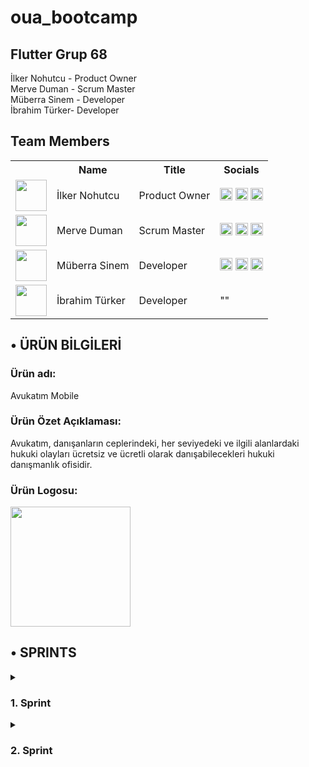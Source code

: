 # oua_bootcamp
## Flutter Grup 68

İlker Nohutcu - Product Owner  
Merve Duman - Scrum Master  
Müberra Sinem - Developer  
İbrahim Türker- Developer  


 ## Team Members

  <table>
    <tr>
      <th></th>
      <th>Name</th>
      <th>Title</th>
      <th>Socials</th>
    </tr>
    <tr>
      <td><img src="https://github.com/user-attachments/assets/502e2c57-4d0b-49ad-af36-bad91832793c" width="50" height="50" /></td>
      <td>İlker Nohutcu</td>
      <td>Product Owner</td>
      <td>
        <a href="https://github.com/thedakuman" target="_blank"><img src="https://github.com/user-attachments/assets/18645d9c-e67b-467c-babb-7f76c1630ccb" width="20" height="20"/></a>
        <a href="https://www.linkedin.com/in/ilkernohutcu/" target="_blank" ><img src="https://github.com/user-attachments/assets/549f1557-44e1-4fb0-a45e-13906f94a6fd" width="20" height="20" /></a>
        <a href="https://www.instagram.com/ilkernohutcu/" target="_blank"><img src="https://github.com/user-attachments/assets/f5428274-264d-4d5c-9e0e-c06f36620ccd" width="20" height="20" /></a>
      </td>
    </tr>
   <tr>
      <td><img src="https://github.com/user-attachments/assets/a286d146-c2ed-4a06-be00-efba1f1de799" width="50" height="50" /></td>
      <td>Merve Duman</td>
      <td>Scrum Master</td>
      <td>
        <a href="https://github.com/merveeduman" target="_blank"><img src="https://github.com/user-attachments/assets/18645d9c-e67b-467c-babb-7f76c1630ccb" width="20" height="20"/></a>
        <a href="https://www.linkedin.com/in/merve-duman-/" target="_blank" ><img src="https://github.com/user-attachments/assets/549f1557-44e1-4fb0-a45e-13906f94a6fd" width="20" height="20" /></a>
        <a href="https://www.instagram.com/merve.dumaann/" target="_blank"><img src="https://github.com/user-attachments/assets/f5428274-264d-4d5c-9e0e-c06f36620ccd" width="20" height="20" /></a>
      </td>
    </tr>
   <tr>
      <td><img src="https://github.com/user-attachments/assets/7c81a82b-8aad-48d4-b1ca-508c2758b160" width="50" height="50" /></td>
      <td>Müberra Sinem</td>
      <td>Developer</td>
      <td>
        <a href="https://github.com/muberrasinem" target="_blank"><img src="https://github.com/user-attachments/assets/18645d9c-e67b-467c-babb-7f76c1630ccb" width="20" height="20"/></a>
        <a href="https://www.linkedin.com/in/muberrasinem/" target="_blank" ><img src="https://github.com/user-attachments/assets/549f1557-44e1-4fb0-a45e-13906f94a6fd" width="20" height="20" /></a>
        <a href="https://www.instagram.com/muberra_sinem/" target="_blank"><img src="https://github.com/user-attachments/assets/f5428274-264d-4d5c-9e0e-c06f36620ccd" width="20" height="20" /></a>
      </td>
    </tr>
    <tr>
      <td><img src="" width="50" height="50" /></td>
      <td>İbrahim Türker</td>
      <td>Developer</td>
      <td>""</td>
    </tr>
  </table>



## • ÜRÜN BİLGİLERİ
### Ürün adı:
Avukatım Mobile  

### Ürün Özet Açıklaması:
Avukatım, danışanların ceplerindeki, her seviyedeki ve ilgili alanlardaki hukuki olayları ücretsiz ve ücretli olarak danışabilecekleri hukuki danışmanlık ofisidir.  

### Ürün Logosu:
<img src="https://github.com/user-attachments/assets/e570687d-ac64-4c3a-9976-b4b676f0a890" width="192">

## • SPRINTS

 <details>
  <summary><h3>1. Sprint</h3></summary>
  <ol>
     
## 1.Sprint Süreç ve Kararlar
## • Sprint Notları:
-Proje yönetimi ve görev dağılımının ayarlanması için Trello kullanılmasına karar verilmiştir.  
-UI tasarımı için yönlendirici internet kaynaklarından bilgiler sağlanmıştır.  
-Veritabanı yönetimi için Firebase kullanılmasına karar verilmiştir.  

## • Sprint İçinde Tamamlanması Tahmin Edilen Puan 
 10
## • Puan Tamamlama Mantığı: 
(Sprint içi puan değerlendirmesi 10 olarak belirlenmiştir.)
Proje boyunca tamamlanması gereken backlog puanı 36'dır. İlk Sprint için bitirilmesi istenilen puan sayısı 10 olarak belirlenmiştir ve hedefe ulaşılmıştır.
## • Daily Scrum:
Whatsapp üzerinden görüşmeler sağlanmıştır.Genel adında ana bir grup oluşturulmuştur.


## • TOPLANTILAR VE KARAR VERME AŞAMALARI
### 26.06.2024 (İlk çevrimiçi toplantı)

26.06.2024 tarihinde ilk çevrimiçi toplantı yapılmıştır. Toplantıda grup üyeleri kendi arasında tanışmıştır ve ardından yetenek ve rolleri belirlemiştir. Üyelerin yetenekleri doğrultusunda kararlarştırılmış olan roller yukarıda yer aldığı gibidir. Toplantıyı sonlandırırken grubun yetenekleri doğrultusunda uygulama fikirleri geliştirmek, araştırmak ve bunları gelecek toplantıda değerlendirmek üzere karar alınmıştır. Gelecek toplantının 27.06.2024 tarihinde yapılması uygun görülmüş ve bu doğrultuda ikinci toplantı planlanmıştır. Yetenekler doğrultusunda kodlama işlemlerinin Merve ve Müberra tarafından yapılmasına destek gereken kısımlarda da İbrahim'in destek vermesine, raporlama, ui/ux design, sprint board düzenleme işlemlerinin İlker tarafından yapılmasına ve destek gereken kısımlarda İbrahim'in destek vermesine karar verilmiştir.

### 27.06.2024 (İkinci çevrimiçi toplantı)

27.06.2024 tarihli ikinci çevrimiçi toplantıda grup üyelerinin not ettiği mobil uygulama fikirleri ortaya atılarak hem kullanıcı perspektifinden, hem yatırımcı perspektifinden, hem de teknik uygulanabilirlik açısından değerlendirilerek olası fikirler sayı olarak ikiye indirgenmiştir. Bu iki fikrin aynı perspektiflerden karşılaştırılması ve gelecek toplantıda nihai fikrin netleştirilmesi üzerinde sözleşilmiştir. Ayrıca proje yönetimi süreci boyunca sprint board olarak Trello kullanma kararı alınmıştır. Fikrin netleşmesinden itibaren görevlerin saptanarak sprint board üzerinden takvimlendirilmesi ve ilgili üyelere atanması kararı alınmıştır. Gelecek toplantının 29.06.2024 tarihinde yapılması uygun görülmüş ve bu doğrultuda üçüncü toplantı planlanmıştır.

### 29.06.2024 (Üçüncü çevrimiçi toplantı)

29.06.2024 tarihli üçüncü çevrimiçi toplantıda eldeki mevcut iki fikirden hukuki danışmanlık app'i daha uygun görülerek üzerinde karar kılınmıştır. Uygyulamanın kapsamının ve fonksiyonlarının netleşmesi üzerine düşünceler geliştirmek ve bir sonraki toplantıda netleşmeyi sağlamak üzere toplantı sonlandırılmıştır. Ayrıca bu toplantıda UI design için Figma kullanılması doğrultusunda karar alınmıştır ve yapay zeka api'si olarak Gemini kullanılması doğrultusunda karar alınmıştır. Toplantı sonrasında İlk sprint için görevler ve tarihleri belirlenmiş, görev atamaları yapılmıştır.
Not: Trello ekran görüntüsü 06.07.2024 tarihinde yapılan son rapor düzenlemeri esnasında alınarak eklenmiştir. 

<details>
  <summary><h3>Üçüncü Toplantı Ekran Görüntüleri: </h3></summary>
  <ol>
   <oi>  
    
![image](https://github.com/merveeduman/oua_bootcamp/assets/104201769/aa86af70-2a2c-4cbd-ad3b-484ac82545b9)

</ol>
 <oi>  
  
</details>

## • Product Backlog URL
• Trello URL: https://trello.com/b/Ms4Jn6Nk/bootcamp

### 02.07.2024 (Dördüncü çevrimiçi toplantı)

02.07.2024 tarihli üçüncü çevrimiçi toplantıda, üzerinde karar kılınmış olan fikrin kapsamı konuşulmuştur. Ve temel çerçeve itibarıyla bir kapsam belirlenmiştir. Ayrıca uygulamanın ürünleştirilmesine yönelik çalışmalar planlanmıştır. Ürünün adına yönelik fikirlerin bulunarak bir sonraki toplantıda netleştirilmesi üzerinde karar kılınmıştır. Gelecek toplantının 04.07.2024 tarihinde yapılması uygun görülmüş ve bu doğrultuda beşinci toplantı planlanmıştır.

### 04.07.2024 (Beşinci çevrimiçi toplantı)

04.07.2024 tarihli beşinci toplantıda netleşen uygulama fikrinin ürünleştirilmesine yönelik temel kapsam özetle aşağıdaki gibidir:

## • ÜRÜN BİLGİLERİ
### Ürün adı:
Avukatım

### Ürün Özet Açıklaması:
Avukatım, danışanların ceplerindeki, her seviyedeki ve ilgili alanlardaki hukuki olayları ücretsiz ve ücretli olarak danışabilecekleri hukuki danışmanlık ofisidir.

### Ürün Fonksiyonları:
Basit hukuki olaylar hakkında temel danışma hizmeti, temel hukuki bilgilendirmeler, genel kültür ve hukuki bilinçlenme ihtiyaçları için yapay zeka botumuz ücretsiz bir şekilde kullanılabilir. Bu özellik üyelik oluşturmadan da kullanılabilir fakat bu özellik aynı ip bağlantısı üzerinden günde 10 soru ile sınırlıdır. Yapay zeka botuna sınırsız soru sormak için üyelik oluşturmak yeterlidir.
Orta seviye danışmanlıklar için danışmak istenilen alan (medeni hukuk, ticaret hukuku vb.) seçilerek, stajyer seviyesinde olan avukatların profilleri incelenerek seçilen avukat ile çevrimiçi görüntülü veya sesli görüşme sağlanabilir. 
İleri düzey danışmanlıklar için danışmak istenilen alan (medeni hukuk, ticaret hukuku vb.) seçilerek, ileri seviye ve alanında uzman olan avukatların profilleri incelenerek seçilen avukat ile çevrimiçi görüntülü veya sesli görüşme sağlanabilir.

### Ürünün Çözüm Olduğu Sorunlar: 
Danışan açısından: Avukatlara geleneksel yollarla ve ağızdan ağıza sorarak ulaşma sorununa (avukatların reklam yapmalarının yasak olması nedeniyle) çözüm getirmektedir. Ürün, fiyat segmentasyonu, uzmanlık alanı ve deneyime göre ülkenin farklı yerlerinden birçok avukata erişim imkanı sağlamaktadır. Ayrıca avukatlarla tanışmak ve görüşmek için fiziki büroya gitme zorunluluğunu ortadan kaldırır. Ek olarak danışmanlık ücretleri hakkında ortalama bilgiler ve avukatların profillerindeki daha önceki danışan değerlerdirmeleri de referans olarak önemli bir sorunu ortadan kaldırmaktadır. Ödeme konusunda güvence sunmaktadır.
Danışman açısından: Ürün, avukatlar açısından reklam verme yasağını delmeden çevrimiçi faaliyet gösterebilme imkanı sunmaktadır. Ülkenin farklı yerlerinden danışanlara hizmet verme imkanı sunmaktadır. İstihdam içerisinde yer bulamayan genç işsiz avukatların faaliyet gösterebileceği yeni bir alan sunmaktadır. Ödeme alma konusunda güvence sunmaktadır.

### Ürün Hedef Kitlesi:
Hukuki danışmanlık almak isteyen ve aktif bir şekilde mobil uygulama kullanan, internet alışverişi ve çevrimiçi ödeme yapmakta olan 18-50 yaş arası tüm insanlar.
Genç veya stajyer avukatlar, internet üzerinden çevrimiçi faaliyet göstermek isteyen deneyimli ve teknolojiyi aktif kullanan 30-50 yaş arası bağımsız avukatlar.
Beşinci toplantıda ürün kapsamı belirtildiği şekilde netleştirilmiş ve gelecek toplantının 05.07.2024 tarihinde yapılması uygun görülmüş ve bu doğrultuda altıncı toplantı planlanmıştır.  

### 05.07.2024 (Altıncı çevrimiçi toplantı)  

05.07.2024 tarihli altıncı çevrimiçi toplantıda Merve'nin hazırlamış olduğu uygulamanın tanıtım ekranları ve İlker'in hazırladığı İş Modeli Kanvası ve kullanıcı personaları incelenmiş ve fikir birliği ile uygun bulunmuştur. 
Çalışmalar aşağıdaki gibidir:  

<details>
  <summary><h3>Altıncı Toplantı Ekran Görüntüleri</h3></summary>
  <ol>
   <oi>  
    
![image](https://github.com/merveeduman/oua_bootcamp/assets/104201769/bd68512b-528a-4699-a94d-fb0309d50d72)
![image](https://github.com/merveeduman/oua_bootcamp/assets/104201769/e2bea764-1d36-4951-afee-f3ad4242558e)
![image](https://github.com/merveeduman/oua_bootcamp/assets/153215629/a65c59fd-13f8-4333-8336-0909de1c233a)

</ol>
 <oi>  
  
 </details>  
  
Toplantı sonrasında ilk sprint sürecinin eksiksiz tamamlandığı ve atanan tüm görevlerin üyeler tarafından tamamlandığına dair kontrol sağlanmıştır. Sıradaki toplantının 8 Temmuz'da yapılacak olan 2.Sprint buluşmasından sonra 9 Temmuz 2024 tarihinde yapılması uygun görülerek ilk sprint süreci tamamlanmıştır.  

## •  Sprint Review :
• Tanıtım sayfa tasarımlarının ilgi çekici ve kullanıcı dostu arayüze sahip olduguna ve diğer sayfaların da bu tarzda olmasına karar verilmiştir.  
• Sprint Review katılımcıları:Merve Duman, Müberra Sinem,İlker Nohutcu
## •  Sprint Retrospective :
Tarih: 06.07.2024  
Katılımcılar: Merve, Müberra, İlker, İbrahim  
Toplantının Genel Amacı:  
Geçtiğimiz sprintin değerlendirilmesi, başarılı olan alanların belirlenmesi ve iyileştirme gerektiren konuların tespit edilmesi. Gelecek sprinte dair aksiyon hedefleri.  
  
Ne İyi Gitti?  
•	Proje Yönetimi: Sprint planlaması ve görev dağılımı başarılı bir şekilde gerçekleştirildi.  
•	Ekip İletişimi: Ekip üyeleri arasında açık ve etkili iletişim sağlandı, günlük toplantıların başlıkları önceden belirlenerek verimli geçmesi sağlandı.  
  
Ne Yanlış Gitti?  
•	Süreç Sorunları: Ürün fikrini netleştirme konusunda yavaş kalındı.  
•	Teknik Takvim: Fikir konusunda yavaş ilerlenmesi sonucunda 2. Sprint kodlama görevlerinde yoğunluk oluştu.  
  
İyileştirme Fırsatları:  
•	Kapsam İyileştirmeleri: Uygulama kapsamının en ince detayına kadar erken belirlenmesine bağlı olarak yalın bir süreç yürütüp zaman kaybını minimuma indirmek.  
•	Ek Performans: 2. Sprintte performans hedeflerimizi olağanın üzerinde tutarak 3. Sprint sürecinde yaşanabilecek aksilikleri ve planlamada hesaplanmayan sorunlara daha çok vakit ayırabilme imkanı yaratmak.  
  
Aksiyon Maddeleri:  
1.	Kapsam Netleştirme: Bir sonraki sprintte görevlerin daha detaylı ve gerçekçi bir şekilde planlanması için kodlama pratiğine girmeden önce uygulama kapsamının ve fonksiyonel detayların tamamen netleşmiş  olması üzerine çalışma yapılması.  
2.	Logo Tasarımı: Uygulamanın logosunun 2. Sprintte yapılması.  
3.	Kodlama: Uygulamanın temel kodlama işlerinin 2. Sprintte tamamlanması
  
olmak üzere bir sonraki sprint için alınan aksiyon kararları kayda geçmiştir.  
</ol>
</details>

 <details>
  <summary><h3>2. Sprint</h3></summary>
  <ol> 
     
## 2.Sprint Süreç ve Kararlar
## • Sprint Notları:
-Bu sprint sürecinde uygulamanın logosu tasarlanmış ve ilgili olarak uygulamanın sembol renginin mat asker yeşili olmasına karar verilmiştir.  
-Uygulamanın ilk aşama için sadece Türkçe dilinde olması üzerinde karar kılınmıştır.  

## • Sprint İçinde Tamamlanması Tahmin Edilen Puan 
 16
## • Puan Tamamlama Mantığı: 
(Sprint içi puan değerlendirmesi 16 olarak belirlenmiştir.)
Proje boyunca tamamlanması gereken backlog puanı 36'dır. İkinci Sprint için bitirilmesi istenilen puan sayısı 16 olarak belirlenmiştir ve hedefe ulaşılmıştır.
## • Daily Scrum:
Whatsapp üzerinden genel grubunda görüşmeler devam etmiştir. Proje hakkındaki detaylar konuşularak süreci tüm ekip üyelerinin takip etmesi sağlanmıştır.
![WhatsApp Image 2024-07-22 at 13 09 22](https://github.com/user-attachments/assets/38e4ee3a-fa22-420a-80f8-33dde462f973)

## • TOPLANTILAR VE KARAR VERME AŞAMALARI
### 10.07.2024 (Yedinci çevrimiçi toplantı)

10.07.2024 tarihinde yedinci çevrimiçi toplantı yapılmıştır. Toplantıda grup üyeleri ikinci sprint için genel bir takvim planlaması yapılmıştır. Üyelerin kişisel yoğunluklarının ve işlerinin rahatlaması amacıyla toplantı tarihinden itibaren 5 günlük bir görev izni tüm üyelere tanınarak 2.sprint için yapılacak olan tüm görev atamalarının en erken 15.07.2024 tarihi başlangıçlı olması kararlaştırılmıştır. Atanacak görevlerin belirlenmesi adına gelecek toplantının 13.07.2024 tarihinde yapılması uygun görülmüş ve bu doğrultuda sekizinci toplantı planlanmıştır.

### 13.07.2024 (Sekizinci çevrimiçi toplantı)

13.07.2024 tarihli sekizinci çevrimiçi toplantıda, üyelerin yetenek ve yetkinlikleri doğrultusunda 2.sprint görevlerinin dağılımı yapılmıştır. Yapay zeka geliştirme ve api entegrasyonu, görüntülü görüşme için api entegrasyonu görevlerinin Müberra, Ödeme ekranının oluşturulması, görsel prototip oluştuma görevlerinin Merve, Logo tasarımı, reklam tasarımlarının hazırlanması ve sprint rapor kayıtlarının tutularak düzenlenmesi görevlerinin İlker tarafından gerçekleştirilmesi uygun görülmüştür. Ayrıca frontend ve backend geliştirme görevlerinin Müberra ve Merve tarafından, UI/UX tasarımlarının tüm grup üyeleri tarafından ortak çalışmayla yapılmasına karar verilmiştir. Gelecek toplantının 15.07.2024 tarihinde yapılması uygun görülmüş ve bu doğrultuda dokuzuncu toplantı planlanmıştır.

### 15.07.2024 (Dokuzuncu çevrimiçi toplantı)

15.07.2024 tarihli dokuzuncu çevrimiçi toplantıda planlanmış olan görevlerin ve dağılımın üzerinden geçilmiştir. Ve görev kartları sprint board'a eklenerek ilgili atamalar yapılmıştır. Logo tasarımı hakkında beklentiler konuşularak tasarımı yapacak olan İlker'in, grup üyelerinin ortak beklentileri hakkında fikir sahibi olması sağlanılmıştır. Kısa süren bu toplantı sonunda tüm grup üyelerinin görev süreçleri başlamıştır. Gelecek toplantının 17.07.2024 tarihinde yapılması uygun görülmüş ve bu doğrultuda onuncu toplantı planlanmıştır.  

<details>
  <summary><h3>SPRİNT BOARD SCREENSHOTLARI </h3></summary>
  <ol>
   <oi>  
    
<img width="1800" alt="Ekran Resmi 2024-07-21 23 53 02" src="https://github.com/user-attachments/assets/7259b575-60ff-4f8f-9a82-d9a5cc25378a">

</ol>
 <oi>  
  
 </details>  

## • Product Backlog URL
• Trello URL: https://trello.com/b/Ms4Jn6Nk/bootcamp  

### 17.07.2024 (Onuncu çevrimiçi toplantı)

17.07.2024 tarihli onuncu çevrimiçi toplantıda İlker'in oluşturmuş olduğu 4 logo seçeneği grup üyeleri arasında oylamaya sunularak oy birliğiyle logo seçilmiştir. Gelecek toplantının 18.07.2024 tarihinde yapılması uygun görülmüş ve bu doğrultuda on birinci toplantı planlanmıştır.  

<details>
  <summary><h3>Onuncu Toplantı Ekran Görüntüleri</h3></summary>
  <ol>
   <oi>  
    
![image](https://github.com/user-attachments/assets/bbe710ea-d20b-484a-9182-1228366743fe)
![image](https://github.com/user-attachments/assets/e570687d-ac64-4c3a-9976-b4b676f0a890)

</ol>
 <oi>  
  
 </details>  

### 18.07.2024 (On birinci çevrimiçi toplantı)

17.07.2024 tarihli on birinci çevrimiçi toplantıda Merve'nin oluşturmuş olduğu ödeme ekranı test edilmiştir ve grup üyelerine sunulmuştur. (Ödeme ekranı ile ilgili görseller toplantı özeti sonrasında verilmiştir.) İlker'in tasarlamış olduğu kare ve dikey formdaki reklam görselleri de grup ile paylaşılmış ve grup üyeleri tarafından onaylanmıştır. Gelecek toplantının 19.07.2024 tarihinde yapılması uygun görülmüş ve bu doğrultuda on ikinci toplantı planlanmıştır.   

<details>
  <summary><h3>Ürün Durumu Ekran Görüntüsü: Ödeme Ekranları (+ Reklam Tasarımları) </h3></summary>
  <ol>
   <oi>  
    
<img src="https://github.com/user-attachments/assets/e435a3bb-ec81-46d3-a850-7825826f8209" width="192">
<img src="https://github.com/user-attachments/assets/3a7d4f2d-722a-41fb-b12d-5196271e7c1a" width="192">
<img src="https://github.com/user-attachments/assets/745c4497-5638-40c8-ab5f-4cc16f3241d2" width="192">
<img src="https://github.com/user-attachments/assets/0539983d-4580-486b-912b-38f9c91f7933" width="192">
<img src="https://github.com/user-attachments/assets/e90b577e-5e5e-41b9-849f-bd43d66243a7" width="192">

</ol>
 <oi>  
  
 </details>  


### 19.07.2024 (On ikinci çevrimiçi toplantı)

18.07.2024 tarihli on ikinci çevrimiçi toplantıda Müberra'nın entegrasyonunu sağladığı jwt kimlik doğrulaması, avukat kontrol paneli, dio pakedi ile data transferi altyapısı, görüntü görüşme api'si, uygulama içi yapay zeka modeli ve kullanıcı profili düzenleme & favori ekleme özellikleri grup üyelerine sunulmuş ve grup üyeleri tarafından onaylanarak rapora eklenmiştir. Gelecek toplantının 20.07.2024 tarihinde yapılması uygun görülmüş ve bu doğrultuda on üçüncü toplantı planlanmıştır.   

### 20.07.2024 (On üçüncü çevrimiçi toplantı)  
20.07.2024 tarihli on üçüncü çevrimiçi toplantıda grup üyeleri atanan görevlerin genel hatlarıyla kontrolünü sağlamış ve eldeki prototoip uygulamanın özelliklerinde bir açık olup olmadığı üzere beyin fırtınası yapmıştır. Genel bir değerlendirme yapılan bu toplantının sonunda 21.07.2024 tarihinde sprint retrospektif toplantısı yapmak üzere planlama yapılarak 2. sprintin son çevrimiçi toplantısı sonlandırılmıştır.  

<details>
  <summary><h3>ÜRÜN DURUMU EKRAN GÖRÜNTÜLERİ: Ana Ekranlar</h3></summary>
  <ol>
   <oi>  
    
<img src="https://github.com/user-attachments/assets/2dd97efa-06ec-4f1f-928c-268838448949" width="192">
<img src="https://github.com/user-attachments/assets/7863920f-7d7b-43a8-af8c-04da9029e725" width="192">
<img src="https://github.com/user-attachments/assets/8a4e478b-4c95-417a-917b-8f1d0cd17284" width="192">
<img src="https://github.com/user-attachments/assets/14107f3c-a584-44ee-9ee8-bfba24cfbf5a" width="192">
<img src="https://github.com/user-attachments/assets/256fe270-1a10-4103-8f9b-7cbfb25551e8" width="192">
<img src="https://github.com/user-attachments/assets/4a461ae2-c317-436f-a0d9-f968cfccd635" width="192">


</ol>
 <oi>  
  
 </details>  

## •  Sprint Review :
• Bu sprint sürecinde uygulamanın görsel arayüzü ve temel yazılım prototipi temel olarak ortaya çıkmıştır. Uygulama içi fonksiyonlar daha fazla netlik kazanmıştır.  
• Sprint Review katılımcıları:Merve Duman, Müberra Sinem,İlker Nohutcu
## •  Sprint Retrospective :
Tarih: 21.07.2024  
Katılımcılar: Merve, Müberra, İlker, İbrahim
Toplantının Genel Amacı:  
Geçtiğimiz sprintin değerlendirilmesi, başarılı olan alanların belirlenmesi ve iyileştirme gerektiren konuların tespit edilmesi. Gelecek sprinte dair aksiyon hedefleri.  
 
 Ne İyi Gitti?  
•	Kurumsal Kimlik: Uygulamanın logo ve reklam görsellerinin tasarımı grup üyelerinin beklentileri doğrultusunda gerçekleştirilmiş oldu.  
•	Frontend Süreci: Frontend süreci 2.sprint için planlandığı şekilde oldukça verimli geçti. Kısa sürede büyük yol kat edildi.  
  
Ne Yanlış Gitti?  
•	Ekip Sorunları: Her grup üyesinin etkili katılımı sağlanamadı.  
  
İyileştirme Fırsatları:  
•	Görevlere Katılım: Tüm grup üyelerinin görevlerini etkili bir şekilde yerine getirmeye teşvik ederek daha adil bir görev dağılımı sağlamak.
  
Aksiyon Maddeleri:  
1.	Frontend ve Backend Finalizasyonu: Son sprintte frontend ve backend sürecinin final hale getirilmesi.
2. Uygulamanın sosyal medya hesaplarının oluşturularak kullanıma hazır hale getirilmesi.  
2. Uygulamanın jüriye sunulacak olan halinin hazırlanması ve github'a yüklenmesi.  

olmak üzere son sprint için alınan aksiyon kararları kayda geçmiştir.  
</ol>
</details>
